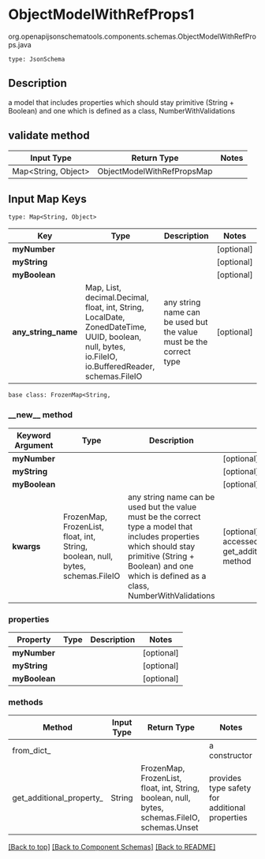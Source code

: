 # ObjectModelWithRefProps1
org.openapijsonschematools.components.schemas.ObjectModelWithRefProps.java
```
type: JsonSchema
```

## Description
a model that includes properties which should stay primitive (String + Boolean) and one which is defined as a class, NumberWithValidations

## validate method
| Input Type | Return Type | Notes |
| ---------- | ----------- | ----- |
| Map<String, Object> | ObjectModelWithRefPropsMap | |

## Input Map Keys
```
type: Map<String, Object>
```
Key | Type |  Description | Notes
------------ | ------------- | ------------- | -------------
**myNumber** |  |  | [optional]
**myString** |  |  | [optional]
**myBoolean** |  |  | [optional]
**any_string_name** | Map, List, decimal.Decimal, float, int, String, LocalDate, ZonedDateTime, UUID, boolean, null, bytes, io.FileIO, io.BufferedReader, schemas.FileIO | any string name can be used but the value must be the correct type | [optional]

```
base class: FrozenMap<String, 
```
### &lowbar;&lowbar;new&lowbar;&lowbar; method
Keyword Argument | Type | Description | Notes
---------------- | ---- | ----------- | -----
**myNumber** |  |  | [optional]
**myString** |  |  | [optional]
**myBoolean** |  |  | [optional]
**kwargs** | FrozenMap, FrozenList, float, int, String, boolean, null, bytes, schemas.FileIO | any string name can be used but the value must be the correct type a model that includes properties which should stay primitive (String + Boolean) and one which is defined as a class, NumberWithValidations | [optional] typed value is accessed with the get_additional_property_ method

### properties
Property | Type | Description | Notes
-------- | ---- | ----------- | -----
**myNumber** |  |  | [optional]
**myString** |  |  | [optional]
**myBoolean** |  |  | [optional]

### methods
Method | Input Type | Return Type | Notes
------ | ---------- | ----------- | ------
from_dict_ |  |  | a constructor
get_additional_property_ | String | FrozenMap, FrozenList, float, int, String, boolean, null, bytes, schemas.FileIO, schemas.Unset | provides type safety for additional properties

[[Back to top]](#top) [[Back to Component Schemas]](../../../README.md#Component-Schemas) [[Back to README]](../../../README.md)
